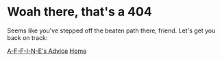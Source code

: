 # Woah there, that's a 404

Seems like you've stepped off the beaten path there, friend. Let's get you back on track:

[A-F-F-I-N-E's Advice](/advice) [Home](/)